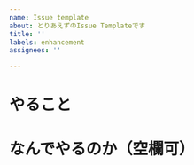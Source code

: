 ```yaml
---
name: Issue template
about: とりあえずのIssue Templateです
title: ''
labels: enhancement
assignees: ''

---
```


# やること

# なんでやるのか（空欄可）
